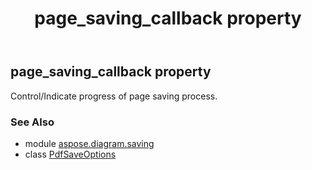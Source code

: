 ﻿---
title: page_saving_callback property
second_title: Aspose.Diagram for Python via .NET API References
description: 
type: docs
weight: 180
url: /python-net/aspose.diagram.saving/pdfsaveoptions/page_saving_callback/
is_root: false
---

## page_saving_callback property


Control/Indicate progress of page saving process.

### See Also
* module [aspose.diagram.saving](../../)
* class [PdfSaveOptions](/diagram/python-net/aspose.diagram.saving/pdfsaveoptions)
